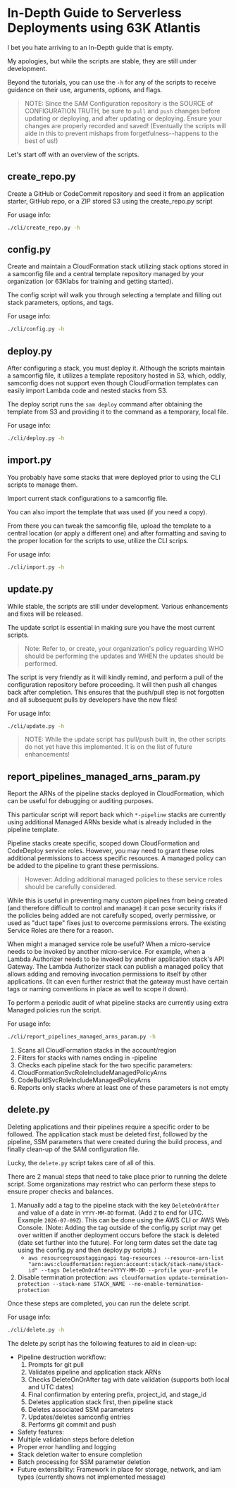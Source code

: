 # In-Depth Guide to Serverless Deployments using 63K Atlantis

I bet you hate arriving to an In-Depth guide that is empty.

My apologies, but while the scripts are stable, they are still under development.

Beyond the tutorials, you can use the `-h` for any of the scripts to receive guidance on their use, arguments, options, and flags.

> NOTE: Since the SAM Configuration repository is the SOURCE of CONFIGURATION TRUTH, be sure to `pull` and `push` changes before updating or deploying, and after updating or deploying. Ensure your changes are properly recorded and saved! (Eventually the scripts will aide in this to prevent mishaps from forgetfulness--happens to the best of us!)

Let's start off with an overview of the scripts.

## create_repo.py

Create a GitHub or CodeCommit repository and seed it from an application starter, GitHub repo, or a ZIP stored S3 using the create_repo.py script

For usage info:

```bash
./cli/create_repo.py -h
```

## config.py

Create and maintain a CloudFormation stack utilizing stack options stored in a samconfig file and a central template repository managed by your organization (or 63Klabs for training and getting started).

The config script will walk you through selecting a template and filling out stack parameters, options, and tags.

For usage info:

```bash
./cli/config.py -h
```

## deploy.py

After configuring a stack, you must deploy it. Although the scripts maintain a samconfig file, it utilizes a template repository hosted in S3, which, oddly, samconfig does not support even though CloudFormation templates can easily import Lambda code and nested stacks from S3.

The deploy script runs the `sam deploy` command after obtaining the template from S3 and providing it to the command as a temporary, local file.

For usage info:

```bash
./cli/deploy.py -h
```

## import.py

You probably have some stacks that were deployed prior to using the CLI scripts to manage them.

Import current stack configurations to a samconfig file.

You can also import the template that was used (if you need a copy).

From there you can tweak the samconfig file, upload the template to a central location (or apply a different one) and after formatting and saving to the proper location for the scripts to use, utilize the CLI scrips.

For usage info:

```bash
./cli/import.py -h
```

## update.py

While stable, the scripts are still under development. Various enhancements and fixes will be released.

The update script is essential in making sure you have the most current scripts.

> Note: Refer to, or create, your organization's policy reguarding WHO should be performing the updates and WHEN the updates should be performed.

The script is very friendly as it will kindly remind, and perform a pull of the configuration repository before proceeding. It will then push all changes back after completion. This ensures that the push/pull step is not forgotten and all subsequent pulls by developers have the new files!

For usage info:

```bash
./cli/update.py -h
```

> NOTE: While the update script has pull/push built in, the other scripts do not yet have this implemented. It is on the list of future enhancements!

## report_pipelines_managed_arns_param.py

Report the ARNs of the pipeline stacks deployed in CloudFormation, which can be useful for debugging or auditing purposes.

This particular script will report back which `*-pipeline` stacks are currently using additional Managed ARNs beside what is already included in the pipeline template.

Pipeline stacks create specific, scoped down CloudFormation and CodeDeploy service roles. However, you may need to grant these roles additional permissions to access specific resources. A managed policy can be added to the pipeline to grant these permissions.

> However: Adding additional managed policies to these service roles should be carefully considered.

While this is useful in preventing many custom pipelines from being created (and therefore difficult to control and manage) it can pose security risks if the policies being added are not carefully scoped, overly permissive, or used as "duct tape" fixes just to overcome permissions errors. The existing Service Roles are there for a reason.

When might a managed service role be useful? When a micro-service needs to be invoked by another micro-service. For example, when a Lambda Authorizer needs to be invoked by another application stack's API Gateway. The Lambda Authorizer stack can publish a managed policy that allows adding and removing invocation permissions to itself by other applications. (It can even further restrict that the gateway must have certain tags or naming conventions in place as well to scope it down).

To perform a periodic audit of what pipeline stacks are currently using extra Managed policies run the script.

For usage info:

```bash
./cli/report_pipelines_managed_arns_param.py -h
```

1. Scans all CloudFormation stacks in the account/region
2. Filters for stacks with names ending in -pipeline
3. Checks each pipeline stack for the two specific parameters:
4. CloudFormationSvcRoleIncludeManagedPolicyArns
5. CodeBuildSvcRoleIncludeManagedPolicyArns
6. Reports only stacks where at least one of these parameters is not empty

## delete.py

Deleting applications and their pipelines require a specific order to be followed. The application stack must be deleted first, followed by the pipeline, SSM parameters that were created during the build process, and finally clean-up of the SAM configuration file.

Lucky, the `delete.py` script takes care of all of this.

There are 2 manual steps that need to take place prior to running the delete script. Some organizations may restrict who can perform these steps to ensure proper checks and balances.

1. Manually add a tag to the pipeline stack with the key `DeleteOnOrAfter` and value of a date in `YYYY-MM-DD` format. (Add `Z` to end for UTC. Example `2026-07-09Z`). This can be done using the AWS CLI or AWS Web Console. (Note: Adding the tag outside of the config.py script may get over written if another deployment occurs before the stack is deleted (date set further into the future). For long term dates set the date tag using the config.py and then deploy.py scripts.)
	- `aws resourcegroupstaggingapi tag-resources --resource-arn-list "arn:aws:cloudformation:region:account:stack/stack-name/stack-id" --tags DeleteOnOrAfter=YYYY-MM-DD --profile your-profile`
2. Disable termination protection: `aws cloudformation update-termination-protection --stack-name STACK_NAME --no-enable-termination-protection`

Once these steps are completed, you can run the delete script.

For usage info: 

```bash
./cli/delete.py -h
```

The delete.py script has the following features to aid in clean-up:

- Pipeline destruction workflow:
	1. Prompts for git pull
	2. Validates pipeline and application stack ARNs
	3. Checks DeleteOnOrAfter tag with date validation (supports both local and UTC dates)
	4. Final confirmation by entering prefix, project_id, and stage_id
	5. Deletes application stack first, then pipeline stack
	6. Deletes associated SSM parameters
	7. Updates/deletes samconfig entries
	8. Performs git commit and push
- Safety features:
- Multiple validation steps before deletion
- Proper error handling and logging
- Stack deletion waiter to ensure completion
- Batch processing for SSM parameter deletion
- Future extensibility: Framework in place for storage, network, and iam types (currently shows not implemented message)
